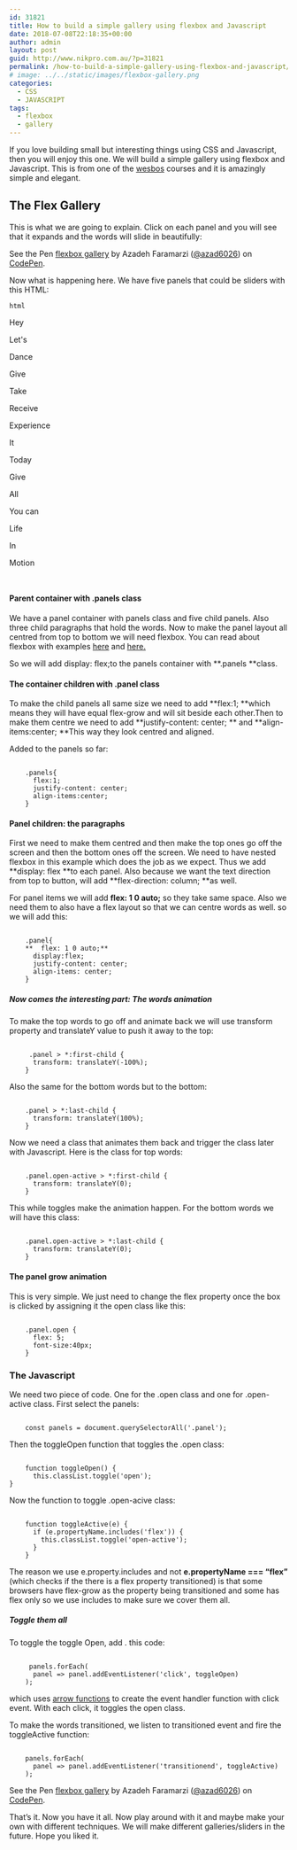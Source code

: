 ```yaml
---
id: 31821
title: How to build a simple gallery using flexbox and Javascript
date: 2018-07-08T22:18:35+00:00
author: admin
layout: post
guid: http://www.nikpro.com.au/?p=31821
permalink: /how-to-build-a-simple-gallery-using-flexbox-and-javascript/
# image: ../../static/images/flexbox-gallery.png
categories:
  - CSS
  - JAVASCRIPT
tags:
  - flexbox
  - gallery
---
```

If you love building small but interesting things using CSS and Javascript, then you will enjoy this one. We will build a simple gallery using flexbox and Javascript. This is from one of the <a href="http://wesbos.com" target="_blank" rel="noopener noreferrer">wesbos</a> courses and it is amazingly simple and elegant.

## The Flex Gallery

This is what we are going to explain. Click on each panel and you will see that it expands and the words will slide in beautifully:

<p class="codepen" data-height="265" data-theme-id="0" data-slug-hash="ERqpJq" data-default-tab="css,result" data-user="azad6026" data-embed-version="2" data-pen-title="flexbox gallery">
  See the Pen <a href="https://codepen.io/azad6026/pen/ERqpJq/">flexbox gallery</a> by Azadeh Faramarzi (<a href="https://codepen.io/azad6026">@azad6026</a>) on <a href="https://codepen.io">CodePen</a>.
</p>



Now what is happening here. We have five panels that could be sliders with this HTML:

```
html

```

 <div class="panels">  
  <div class="panel panel1">  
    <p>Hey</p>  
    <p>Let's</p>  
    <p>Dance</p>  
  </div>  
  <div class="panel panel2">  
    <p>Give</p>  
    <p>Take</p>  
    <p>Receive</p>  
  </div>  
  <div class="panel panel3">  
    <p>Experience</p>  
    <p>It</p>  
    <p>Today</p>  
  </div>  
  <div class="panel panel4">  
    <p>Give</p>  
    <p>All</p>  
    <p>You can</p>  
  </div>  
  <div class="panel panel5">  
    <p>Life</p>  
    <p>In</p>  
    <p>Motion</p>  
  </div>  
  </div>

```


```

#### Parent container with .panels class

We have a panel container with panels class and five child panels. Also three child paragraphs that hold the words. Now to make the panel layout all centred from top to bottom we will need flexbox.  You can read about flexbox with examples <a href="http://www.nikpro.com.au/flexbox-explained-in-a-simple-way-with-examples-part-1/" target="_blank" rel="noopener noreferrer">here</a> and <a href="http://www.nikpro.com.au/flexbox-explained-in-a-simple-way-with-examples-part-2/" target="_blank" rel="noopener noreferrer">here. </a>

So we will add display: flex;to the panels container with **.panels **class.

#### The container children with .panel class

To make the child panels all same size we need to add **flex:1; **which means they will have equal flex-grow and will sit beside each other.Then to make them centre we need to add **justify-content: center; ** and  **align-items:center; **This way they look centred and aligned. 

Added to the panels so far:

```

    .panels{
      flex:1;
      justify-content: center;
      align-items:center;
    }

```

#### Panel children: the paragraphs

First we need to make them centred and then make the top ones go off the screen and then the bottom ones off the screen. We need to have nested flexbox in this example which does the job as we expect. Thus we add **display: flex **to each panel. Also because we want the text direction from top to button, will add **flex-direction: column; **as well.

For panel items we will add  **flex: 1 0 auto;** so they take same space. Also we need them to also have a flex layout so that we can centre words as well. so we will add this:

```

    .panel{
    **  flex: 1 0 auto;**
      display:flex; 
      justify-content: center; 
      align-items: center;
    }

```

##### Now comes the interesting part:  The words animation

To make the top words to go off and animate back we will use transform property and translateY value to push it away to the top:

```

     .panel > *:first-child { 
      transform: translateY(-100%); 
    }

```

Also the same for the bottom words but to the bottom:

```

    .panel > *:last-child { 
      transform: translateY(100%); 
    }

```

Now we need a class that animates them back and trigger the class later with Javascript. Here is the class for top words:

```

    .panel.open-active > *:first-child { 
      transform: translateY(0); 
    }

```

This while toggles make the animation happen. For the bottom words we will have this class:

```

    .panel.open-active > *:last-child { 
      transform: translateY(0); 
    }

```

#### The panel grow animation

This is very simple. We just need to change the flex property once the box is clicked by assigning it the open class like this:

```

    .panel.open {  
      flex: 5;  
      font-size:40px;  
    }

```

### The Javascript

We need two piece of code. One for the .open class and one for .open-active class. First select the panels:

```

    const panels = document.querySelectorAll('.panel');

```

Then the toggleOpen function that toggles the .open class:

```

    function toggleOpen() {  
      this.classList.toggle('open');  
}

```

Now the function to toggle .open-acive class:

```

    function toggleActive(e) {  
      if (e.propertyName.includes('flex')) {  
        this.classList.toggle('open-active');  
      }  
    }

```

The reason we use e.property.includes and not **e.propertyName === &#8220;flex&#8221;** (which checks if the there is a flex property transitioned) is that some browsers have flex-grow as the property being transitioned and some has flex only so we use includes to make sure we cover them all.

##### Toggle them all

To toggle the toggle Open, add . this code:

```

     panels.forEach(
      panel => panel.addEventListener('click', toggleOpen)
    );

```

which uses <a href="http://www.nikpro.com.au/all-you-need-to-know-about-arrow-functions-in-javascript/" target="_blank" rel="noopener noreferrer">arrow functions</a> to create the event handler function with click event. With each click, it toggles the open class.

To make the words transitioned, we listen to transitioned event and fire the toggleActive function:

```

    panels.forEach(
      panel => panel.addEventListener('transitionend', toggleActive)
    );

```

<p class="codepen" data-height="265" data-theme-id="0" data-slug-hash="ERqpJq" data-default-tab="css,result" data-user="azad6026" data-embed-version="2" data-pen-title="flexbox gallery">
  See the Pen <a href="https://codepen.io/azad6026/pen/ERqpJq/">flexbox gallery</a> by Azadeh Faramarzi (<a href="https://codepen.io/azad6026">@azad6026</a>) on <a href="https://codepen.io">CodePen</a>.
</p>



That&#8217;s it. Now you have it all. Now play around with it and maybe make your own with different techniques. We will make different galleries/sliders in the future. Hope you liked it.
